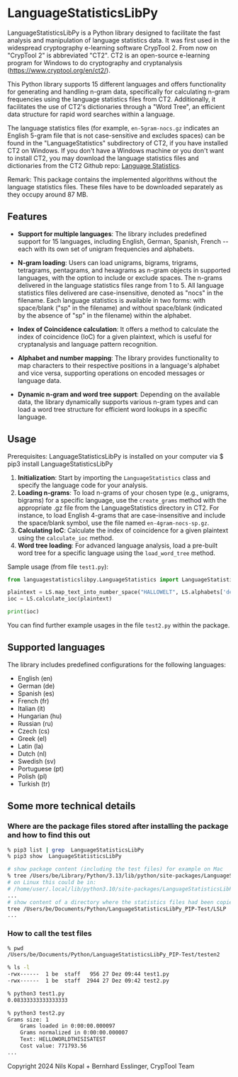 # LanguageStatisticsLibPy

LanguageStatisticsLibPy is a Python library designed to facilitate the fast analysis and manipulation of language statistics data. It was first used in the widespread cryptography e-learning software CrypTool 2. From now on "CrypTool 2" is abbreviated "CT2". CT2 is an open-source e-learning program for Windows to do cryptography and cryptanalysis (https://www.cryptool.org/en/ct2/).

This Python library supports 15 different languages and offers functionality for generating and handling n-gram data, specifically for calculating n-gram frequencies using the language statistics files from CT2.
Additionally, it facilitates the use of CT2's dictionaries through a "Word Tree", an efficient data structure for rapid word searches within a language.

The language statistics files (for example, `en-5gram-nocs.gz` indicates an English 5-gram file that is not case-sensitive and excludes spaces) can be found in the "LanguageStatistics" subdirectory of CT2, if you have installed CT2 on Windows.
If you don't have a Windows machine or you don't want to install CT2, you may download the language statistics files and dictionaries from the CT2 Github repo: [Language Statistics](https://github.com/CrypToolProject/CrypTool-2/tree/main/LanguageStatistics).

Remark: This package contains the implemented algorithms without the language statistics files. These files have to be downloaded separately as they occupy around 87 MB.

## Features

- **Support for multiple languages**: The library includes predefined support for 15 languages, including English, German, Spanish, French -- each with its own set of unigram frequencies and alphabets.
  
- **N-gram loading**: Users can load unigrams, bigrams, trigrams, tetragrams, pentagrams, and hexagrams as n-gram objects in supported languages, with the option to include or exclude spaces. The n-grams delivered in the language statistics files range from 1 to 5. All language statistics files delivered are case-insensitive, denoted as "nocs" in the filename. Each language statistics is available in two forms: with space/blank ("sp" in the filename) and without space/blank (indicated by the absence of "sp" in the filename) within the alphabet.

- **Index of Coincidence calculation**: It offers a method to calculate the index of coincidence (IoC) for a given plaintext, which is useful for cryptanalysis and language pattern recognition.
  
- **Alphabet and number mapping**: The library provides functionality to map characters to their respective positions in a language's alphabet and vice versa, supporting operations on encoded messages or language data.

- **Dynamic n-gram and word tree support**: Depending on the available data, the library dynamically supports various n-gram types and can load a word tree structure for efficient word lookups in a specific language.

## Usage

Prerequisites: LanguageStatisticsLibPy is installed on your computer via
$ pip3 install LanguageStatisticsLibPy

1. **Initialization**: Start by importing the `LanguageStatistics` class and specify the language code for your analysis.
2. **Loading n-grams**: To load n-grams of your chosen type (e.g., unigrams, bigrams) for a specific language, use the `create_grams` method with the appropriate .gz file from the LanguageStatistics directory in CT2. For instance, to load English 4-grams that are case-insensitive and include the space/blank symbol, use the file named `en-4gram-nocs-sp.gz`.
3. **Calculating IoC**: Calculate the index of coincidence for a given plaintext using the `calculate_ioc` method.
4. **Word tree loading**: For advanced language analysis, load a pre-built word tree for a specific language using the `load_word_tree` method.

Sample usage (from file `test1.py`):

```python
from languagestatisticslibpy.LanguageStatistics import LanguageStatistics as LS

plaintext = LS.map_text_into_number_space("HALLOWELT", LS.alphabets['de'])
ioc = LS.calculate_ioc(plaintext)

print(ioc)
```

You can find further example usages in the file `test2.py` within the package.

## Supported languages

The library includes predefined configurations for the following languages:
- English (en)
- German (de)
- Spanish (es)
- French (fr)
- Italian (it)
- Hungarian (hu)
- Russian (ru)
- Czech (cs)
- Greek (el)
- Latin (la)
- Dutch (nl)
- Swedish (sv)
- Portuguese (pt)
- Polish (pl)
- Turkish (tr)


## Some more technical details

### Where are the package files stored after installing the package and how to find this out

```bash
% pip3 list | grep  LanguageStatisticsLibPy
% pip3 show  LanguageStatisticsLibPy

# show package content (including the test files) for example on Mac
% tree /Users/be/Library/Python/3.13/lib/python/site-packages/LanguageStatisticsLibPy
# on Linux this could be in:
# /home/user/.local/lib/python3.10/site-packages/LanguageStatisticsLibPy/
...
# show content of a directory where the statistics files had been copied to
tree /Users/be/Documents/Python/LanguageStatisticsLibPy_PIP-Test/LSLP
...
```

### How to call the test files
```bash
% pwd
/Users/be/Documents/Python/LanguageStatisticsLibPy_PIP-Test/testen2

% ls -l
-rwx------  1 be  staff   956 27 Dez 09:44 test1.py
-rwx------  1 be  staff  2944 27 Dez 09:42 test2.py

% python3 test1.py                                                     
0.08333333333333333

% python3 test2.py
Grams size: 1
	Grams loaded in 0:00:00.000097
	Grams normalized in 0:00:00.000007
	Text: HELLOWORLDTHISISATEST
	Cost value: 771793.56
...
```

Copyright 2024 Nils Kopal + Bernhard Esslinger, CrypTool Team
